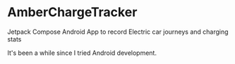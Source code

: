 # AmberChargeTracker
Jetpack Compose Android App to record Electric car journeys and charging stats

It's been a while since I tried Android development.
